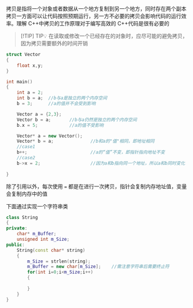 拷贝是指将一个对象或者数据从一个地方复制到另一个地方，同时存在两个副本
拷贝一方面可以让代码按照预期运行，另一方不必要的拷贝会影响代码的运行效率。理解 C++中拷贝的工作原理对于编写高效的 C++代码是很有必要的
> [!TIP] TIP💡 
>  在读取或修改一个已经存在的对象时，应尽可能的避免拷贝，因为拷贝需要额外的时间开销

```cpp
struct Vector
{
	float x,y;
}

int main()
{
	int a = 2;
	int b = a;	//b与a是独立的两个内存空间
	b = 3;      //a的值并不会受到影响

	Vector a = {2,3};
	Vector b = a;		//b与a仍然是独立的两个内存空间
	b.x = 5;			//a的值不受影响

	Vector* a = new Vector();
	Vector* b = a;				//b和a的"值"相同，即地址相同
	//case1
	b++;						//a的“值”不变，即指针指向地址不变
	//case2
	b->x = 2;					//因为a和b指向同一个地址，所以a和b同时变化
	
}
```
除了引用以外，每次使用 `=` 都是在进行一次拷贝，指针会复制内存地址值，变量会复制内存中的值

下面通过实现一个字符串类
```cpp
class String
{
private:
	char* m_Buffer;
	unsigned int m_Size;
public:
	String(const char* string)
	{
		m_Size = strlen(string);
		m_Buffer = new char[m_Size];	//需注意字符串后需要终止符
		for(int i=0;i<m_Size;i++)
		{
			
		}
	}
}
```
